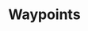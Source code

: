 ---
title: Waypoints
layout: asset.html
category: Plugin
image: https://img.itch.zone/aW1nLzkzOTI4NjMucG5n/315x250%23c/bFjjRv.png
licenses:
    - name: Proprietary
      link: /terms-of-use
engines:
  - RPG Maker MV
  - RPG Maker MZ
tags:
  - travel
---